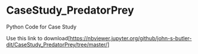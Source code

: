 # CaseStudy_PredatorPrey
 Python Code for Case Study

Use this link to download[https://nbviewer.jupyter.org/github/john-s-butler-dit/CaseStudy_PredatorPrey/tree/master/]
